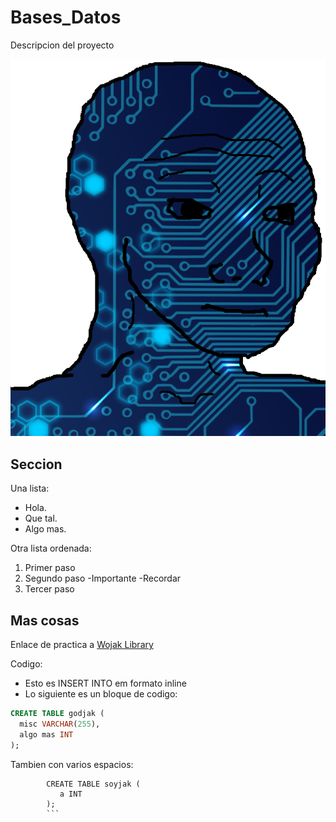 # Bases_Datos
Descripcion del proyecto

![Eee](ciberjak.png)

## Seccion
Una lista:
-  Hola.
-  Que tal.
-  Algo mas.

Otra lista ordenada:
1. Primer paso
2. Segundo paso
   -Importante
   -Recordar
3. Tercer paso

## Mas cosas
Enlace de practica a [Wojak Library](https://www.google.com/url?sa=t&source=web&rct=j&opi=89978449&url=https://wojakgallery.tumblr.com/&ved=2ahUKEwjKsfOG2pKJAxU6gP0HHV3tAIAQFnoECBkQAQ&usg=AOvVaw3CIF71ULjCsJilXM0QhaPI)

Codigo:

- Esto es INSERT INTO em formato inline
- Lo siguiente es un bloque de codigo:

```sql
CREATE TABLE godjak (
  misc VARCHAR(255),
  algo mas INT
);
```
Tambien con varios espacios:

            CREATE TABLE soyjak (
               a INT
            );
            ```
